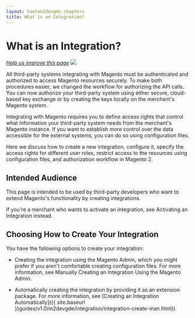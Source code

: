```yaml
---
layout: howtom2devgde_chapters
title: What is an Integration?
---
```


<h1 id="what-is-integration">What is an Integration?</h1>

<p><a href="{{ site.githuburl }}guides/v1.0/m2devgde/integration/what-is-integration.md" target="_blank"><em>Help us improve this page</em></a>&nbsp;<img src="{{ site.baseurl }}common/images/newWindow.gif"/></p> 

All third-party systems integrating with Magento must be authenticated and authorized to access Magento resources securely. To make both procedures easier, we changed the workflow for authorizing the API calls. You can now authorize your third-party system using either secure, cloud-based key exchange or by creating the keys locally on the merchant's Magento system.

Integrating with Magento requires you to define access rights that control what information your third-party system needs from the merchant's Magento instance. If you want to establish more control over the data accessible for the external systems, you can do so using configuration files.

Here we discuss how to create a new integration, configure it, specify the access rights for different user roles, restrict access to the resources using configuration files, and authorization workflow in Magento 2.

<h2 id="audience">Intended Audience</h2>

This page is intended to be used by third-party developers who want to extend Magento's functionality by creating integrations.

If you're a merchant who wants to activate an integration, see Activating an Integration instead.

<h2 id="create-integration">Choosing How to Create Your Integration</h2>

You have the following options to create your integration:

*  Creating the integration using the Magento Admin, which you might prefer if you aren't comfortable creating configuration files. For more information, see Manually Creating an Integration Using the Magento Admin.

*  Automatically creating the integration by providing it as an extension package. For more information, see [Creating an Integration Automatically]({{ site.baseurl }}guides/v1.0/m2devgde/integration/integration-create-man.html)). 

